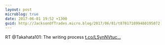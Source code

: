 ```yaml
---
layout: post
microblog: true
date: 2017-06-01 19:52 +1300
guid: http://JacksonOfTrades.micro.blog/2017/06/01/t870171099480195072.html
---
```

RT @Takahata101: The writing process [t.co/LSynNVtuc...](https://t.co/LSynNVtuc0)
